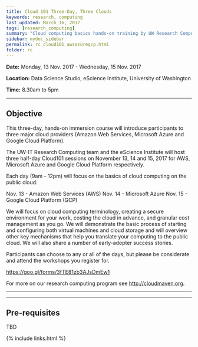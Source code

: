 ```yaml
---
title: Cloud 101 Three-Day, Three Clouds
keywords: research, computing
last_updated: March 16, 2017
tags: [research_computing]
summary: "Cloud computing basics hands-on training by UW Research Computing and the UW eScience Institute"
sidebar: mydoc_sidebar
permalink: rc_cloud101_awsazuregcp.html
folder: rc
---
```


**Date:** Monday, 13 Nov. 2017 - Wednesday, 15 Nov. 2017

**Location:** Data Science Studio, eScience Institute, University of Washington

**Time:** 8.30am to 5pm 


---
 
## Objective
This three-day, hands-on immersion course will introduce participants to  three major cloud providers (Amazon Web Services, Microsoft Azure and Google Cloud Platform).

The UW-IT Research Computing team and the eScience Institute will host
three half-day Cloud101 sessions on November 13, 14 and 15, 2017 for
AWS, Microsoft Azure and Google Cloud Platform respectively.

Each day (9am - 12pm) will focus on the basics of cloud computing on
the public cloud:

Nov. 13 - Amazon Web Services (AWS)
Nov. 14 - Microsoft Azure
Nov. 15 - Google Cloud Platform (GCP)

We will focus on cloud computing terminology, creating a secure
environment for your work, costing the cloud in advance, and  granular
cost management as you go. We will demonstrate the basic process of
starting and configuring both virtual machines and cloud storage and
will overview other key mechanisms that help you translate your
computing
to the public cloud. We will also share a number of early-adopter
success stories.

Participants can choose to any or all of the days, but please be
considerate and attend the workshops you register for.

https://goo.gl/forms/3fTE81zb3AJsDmEw1

For more on our research computing program see http://cloudmaven.org.
_______________________________________________

---

## Pre-requisites 
TBD

{% include links.html %}
